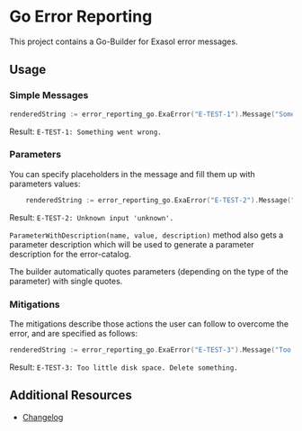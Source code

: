 # Go Error Reporting

This project contains a Go-Builder for Exasol error messages.

## Usage

### Simple Messages

```go
renderedString := error_reporting_go.ExaError("E-TEST-1").Message("Something went wrong.").String()
```

Result: `E-TEST-1: Something went wrong.`

### Parameters

You can specify placeholders in the message and fill them up with parameters values:

```go
	renderedString := error_reporting_go.ExaError("E-TEST-2").Message("Unknown input {{input}}.").Parameter("input", "unknown").String()
```

Result: `E-TEST-2: Unknown input 'unknown'.`

`ParameterWithDescription(name, value, description)` method also gets a parameter description which will be used to generate a parameter description for the error-catalog.

The builder automatically quotes parameters (depending on the type of the parameter) with single quotes.

### Mitigations

The mitigations describe those actions the user can follow to overcome the error, and are specified as follows:

```go
renderedString := error_reporting_go.ExaError("E-TEST-3").Message("Too little disk space.").Mitigation("Delete something.").String()
```

Result: `E-TEST-3: Too little disk space. Delete something.`

## Additional Resources

* [Changelog](doc/changes/changelog.md)